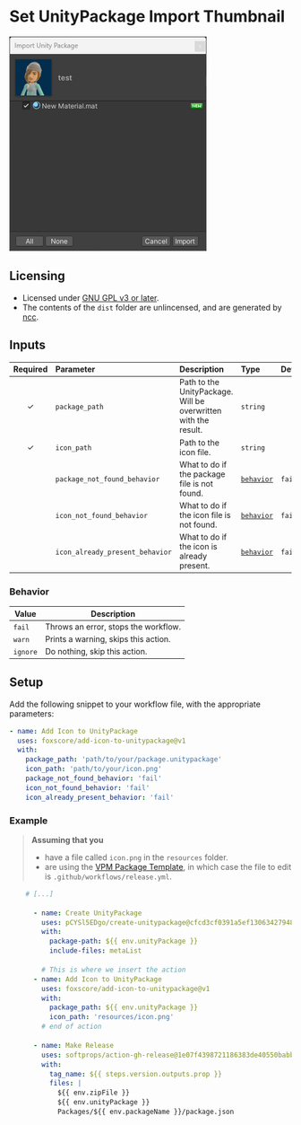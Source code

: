 # Set UnityPackage Import Thumbnail

![example image](resources/example.png)

## Licensing

- Licensed under [GNU GPL v3 or later](https://spdx.org/licenses/GPL-3.0-or-later.html).
- The contents of the `dist` folder are unlincensed, and are generated by [ncc](https://www.npmjs.com/package/@vercel/ncc).

## Inputs

| Required | Parameter                       | Description                                                    | Type                    | Default |
| :------: | :------------------------------ | :------------------------------------------------------------- | :---------------------- | :------ |
|    ✓     | `package_path`                  | Path to the UnityPackage. Will be overwritten with the result. | `string`                |         |
|    ✓     | `icon_path`                     | Path to the icon file.                                         | `string`                |         |
|          | `package_not_found_behavior`    | What to do if the package file is not found.                   | [`behavior`](#behavior) | `fail`  |
|          | `icon_not_found_behavior`       | What to do if the icon file is not found.                      | [`behavior`](#behavior) | `fail`  |
|          | `icon_already_present_behavior` | What to do if the icon is already present.                     | [`behavior`](#behavior) | `fail`  |

### Behavior

| Value | Description |
| --- | --- |
| `fail` | Throws an error, stops the workflow. |
| `warn` | Prints a warning, skips this action. |
| `ignore` | Do nothing, skip this action. |

## Setup

Add the following snippet to your workflow file, with the appropriate parameters:

```yml
- name: Add Icon to UnityPackage
  uses: foxscore/add-icon-to-unitypackage@v1
  with:
    package_path: 'path/to/your/package.unitypackage'
    icon_path: 'path/to/your/icon.png'
    package_not_found_behavior: 'fail'
    icon_not_found_behavior: 'fail'
    icon_already_present_behavior: 'fail'
```

### Example

> **Assuming that you**
>
> - have a file called `icon.png` in the `resources` folder.
> - are using the [VPM Package Template](https://github.com/vrchat-community/template-package), in which case the file to edit is `.github/workflows/release.yml`.

```yml
    # [...]

      - name: Create UnityPackage
        uses: pCYSl5EDgo/create-unitypackage@cfcd3cf0391a5ef1306342794866a9897c32af0b
        with:
          package-path: ${{ env.unityPackage }}
          include-files: metaList
        
        # This is where we insert the action
      - name: Add Icon to UnityPackage
        uses: foxscore/add-icon-to-unitypackage@v1
        with:
          package_path: ${{ env.unityPackage }}
          icon_path: 'resources/icon.png'
        # end of action
        
      - name: Make Release
        uses: softprops/action-gh-release@1e07f4398721186383de40550babbdf2b84acfc5
        with:
          tag_name: ${{ steps.version.outputs.prop }}
          files: |
            ${{ env.zipFile }}
            ${{ env.unityPackage }}
            Packages/${{ env.packageName }}/package.json
```
